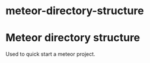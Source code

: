 # meteor-directory-structure
<h1>Meteor directory structure</h1>
<p>Used to quick start a meteor project.</p>
